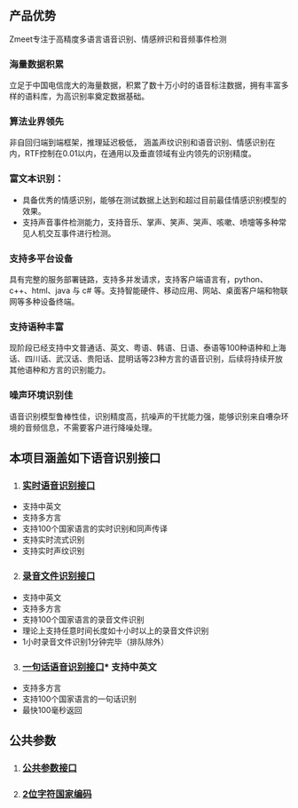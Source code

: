 ## 产品优势 
Zmeet专注于高精度多语言语音识别、情感辨识和音频事件检测

### 海量数据积累

立足于中国电信庞大的海量数据，积累了数十万小时的语音标注数据，拥有丰富多样的语料库，为高识别率奠定数据基础。  

### 算法业界领先

非自回归端到端框架，推理延迟极低， 涵盖声纹识别和语音识别、情感识别在内，RTF控制在0.01以内，在通用以及垂直领域有业内领先的识别精度。

### 富文本识别：

- 具备优秀的情感识别，能够在测试数据上达到和超过目前最佳情感识别模型的效果。
- 支持声音事件检测能力，支持音乐、掌声、笑声、哭声、咳嗽、喷嚏等多种常见人机交互事件进行检测。

### 支持多平台设备

具有完整的服务部署链路，支持多并发请求，支持客户端语言有，python、c++、html、java 与 c# 等。支持智能硬件、移动应用、网站、桌面客户端和物联网等多种设备终端。

### 支持语种丰富

现阶段已经支持中文普通话、英文、粤语、韩语、日语、泰语等100种语种和上海话、四川话、武汉话、贵阳话、昆明话等23种方言的语音识别，后续将持续开放其他语种和方言的识别能力。

### 噪声环境识别佳

语音识别模型鲁棒性佳，识别精度高，抗噪声的干扰能力强，能够识别来自嘈杂环境的音频信息，不需要客户进行降噪处理。
## 本项目涵盖如下语音识别接口

1. ### [实时语音识别接口](https://github.com/zmeet-ai/asr-sdk-v2/blob/main/docs/asr-realtime.md)
* 支持中英文
* 支持多方言
* 支持100个国家语言的实时识别和同声传译
* 支持实时流式识别
* 支持实时声纹识别


2. ### [录音文件识别接口](https://github.com/zmeet-ai/asr-sdk-v2/blob/main/docs/asr-offline.md)
* 支持中英文
* 支持多方言
* 支持100个国家语言的录音文件识别
* 理论上支持任意时间长度如十小时以上的录音文件识别
* 1小时录音文件识别1分钟完毕（排队除外）

3. ### [一句话语音识别接口](https://github.com/zmeet-ai/asr-sdk-v2/blob/main/docs/asr-sentence.md)* 支持中英文
* 支持多方言
* 支持100个国家语言的一句话识别
* 最快100毫秒返回


## 公共参数
1. ### [公共参数接口](https://github.com/zmeet-ai/asr-sdk-v2/blob/main/docs/signature.md)
2. ### [2位字符国家编码](https://github.com/zmeet-ai/asr-sdk-v2/blob/main/docs/country_code.md)